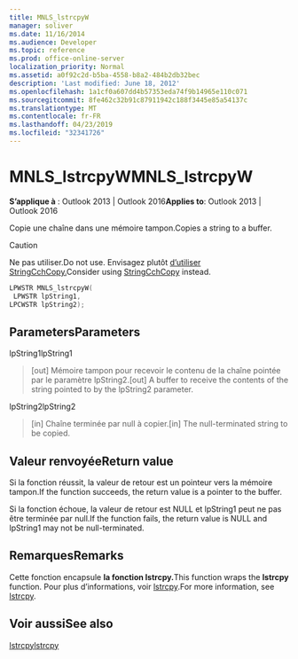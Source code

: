 ```yaml
---
title: MNLS_lstrcpyW
manager: soliver
ms.date: 11/16/2014
ms.audience: Developer
ms.topic: reference
ms.prod: office-online-server
localization_priority: Normal
ms.assetid: a0f92c2d-b5ba-4558-b8a2-484b2db32bec
description: 'Last modified: June 18, 2012'
ms.openlocfilehash: 1a1cf0a607dd4b57353eda74f9b14965e110c071
ms.sourcegitcommit: 8fe462c32b91c87911942c188f3445e85a54137c
ms.translationtype: MT
ms.contentlocale: fr-FR
ms.lasthandoff: 04/23/2019
ms.locfileid: "32341726"
---
```

# <a name="mnls_lstrcpyw"></a><span data-ttu-id="f673a-103">MNLS_lstrcpyW</span><span class="sxs-lookup"><span data-stu-id="f673a-103">MNLS_lstrcpyW</span></span>

 
  
<span data-ttu-id="f673a-104">**S’applique à** : Outlook 2013 | Outlook 2016</span><span class="sxs-lookup"><span data-stu-id="f673a-104">**Applies to**: Outlook 2013 | Outlook 2016</span></span> 
  
<span data-ttu-id="f673a-105">Copie une chaîne dans une mémoire tampon.</span><span class="sxs-lookup"><span data-stu-id="f673a-105">Copies a string to a buffer.</span></span>
  
> [!CAUTION]
> <span data-ttu-id="f673a-106">Ne pas utiliser.</span><span class="sxs-lookup"><span data-stu-id="f673a-106">Do not use.</span></span> <span data-ttu-id="f673a-107">Envisagez plutôt [d’utiliser StringCchCopy.](https://msdn.microsoft.com/library/ms647527%28VS.85%29.aspx)</span><span class="sxs-lookup"><span data-stu-id="f673a-107">Consider using [StringCchCopy](https://msdn.microsoft.com/library/ms647527%28VS.85%29.aspx) instead.</span></span> 
  
```cpp
LPWSTR MNLS_lstrcpyW(
 LPWSTR lpString1,
LPCWSTR lpString2);
```

## <a name="parameters"></a><span data-ttu-id="f673a-108">Parameters</span><span class="sxs-lookup"><span data-stu-id="f673a-108">Parameters</span></span>

<span data-ttu-id="f673a-109">lpString1</span><span class="sxs-lookup"><span data-stu-id="f673a-109">lpString1</span></span>
  
> <span data-ttu-id="f673a-110">[out] Mémoire tampon pour recevoir le contenu de la chaîne pointée par le paramètre lpString2.</span><span class="sxs-lookup"><span data-stu-id="f673a-110">[out] A buffer to receive the contents of the string pointed to by the lpString2 parameter.</span></span>
    
<span data-ttu-id="f673a-111">lpString2</span><span class="sxs-lookup"><span data-stu-id="f673a-111">lpString2</span></span>
  
> <span data-ttu-id="f673a-112">[in] Chaîne terminée par null à copier.</span><span class="sxs-lookup"><span data-stu-id="f673a-112">[in] The null-terminated string to be copied.</span></span>
    
## <a name="return-value"></a><span data-ttu-id="f673a-113">Valeur renvoyée</span><span class="sxs-lookup"><span data-stu-id="f673a-113">Return value</span></span>

<span data-ttu-id="f673a-114">Si la fonction réussit, la valeur de retour est un pointeur vers la mémoire tampon.</span><span class="sxs-lookup"><span data-stu-id="f673a-114">If the function succeeds, the return value is a pointer to the buffer.</span></span>
  
<span data-ttu-id="f673a-115">Si la fonction échoue, la valeur de retour est NULL et lpString1 peut ne pas être terminée par null.</span><span class="sxs-lookup"><span data-stu-id="f673a-115">If the function fails, the return value is NULL and lpString1 may not be null-terminated.</span></span>
  
## <a name="remarks"></a><span data-ttu-id="f673a-116">Remarques</span><span class="sxs-lookup"><span data-stu-id="f673a-116">Remarks</span></span>

<span data-ttu-id="f673a-117">Cette fonction encapsule **la fonction lstrcpy.**</span><span class="sxs-lookup"><span data-stu-id="f673a-117">This function wraps the **lstrcpy** function.</span></span> <span data-ttu-id="f673a-118">Pour plus d’informations, voir [lstrcpy](https://msdn.microsoft.com/library/ms647490%28VS.85%29.aspx).</span><span class="sxs-lookup"><span data-stu-id="f673a-118">For more information, see [lstrcpy](https://msdn.microsoft.com/library/ms647490%28VS.85%29.aspx).</span></span>
  
## <a name="see-also"></a><span data-ttu-id="f673a-119">Voir aussi</span><span class="sxs-lookup"><span data-stu-id="f673a-119">See also</span></span>



[<span data-ttu-id="f673a-120">lstrcpy</span><span class="sxs-lookup"><span data-stu-id="f673a-120">lstrcpy</span></span>](https://msdn.microsoft.com/library/ms647490%28VS.85%29.aspx)

